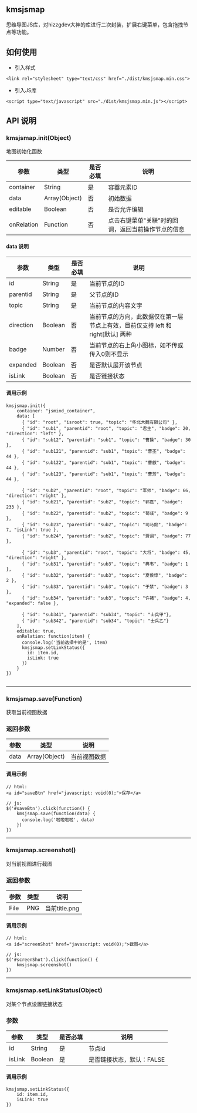 ## kmsjsmap
思维导图JS库，对hizzgdev大神的库进行二次封装，扩展右键菜单，包含拖拽节点等功能。


## 如何使用
- 引入样式
```
<link rel="stylesheet" type="text/css" href="./dist/kmsjsmap.min.css">
```

- 引入JS库
```
<script type="text/javascript" src="./dist/kmsjsmap.min.js"></script>
```

## API 说明

### kmsjsmap.init(Object)
地图初始化函数

参数       | 类型          | 是否必填 | 说明
---------  | ------------- | -------- | -----
container  | String        | 是       | 容器元素ID
data       | Array(Object) | 否       | 初始数据
editable   | Boolean       | 否       | 是否允许编辑
onRelation | Function      | 否       | 点击右键菜单"关联"时的回调，返回当前操作节点的信息

#### data 说明
参数      | 类型    | 是否必填 | 说明
--------- | ------- | -------- | -----
id        | String  | 是       | 当前节点的ID
parentid  | String  | 是       | 父节点的ID
topic     | String  | 是       | 当前节点的内容文字
direction | Boolean | 否       | 当前节点的方向，此数据仅在第一层节点上有效，目前仅支持 left 和 right[默认] 两种
badge     | Number  | 否       | 当前节点的右上角小图标，如不传或传入0则不显示
expanded  | Boolean | 否       | 是否默认展开该节点
isLink    | Boolean | 否       | 是否链接状态

#### 调用示例
```
kmsjsmap.init({
    container: "jsmind_container",
    data: [
      { "id": "root", "isroot": true, "topic": "华北大魏有限公司" },
      { "id": "sub1", "parentid": "root", "topic": "君主", "badge": 20, "direction": "left" },
      { "id": "sub12", "parentid": "sub1", "topic": "曹操", "badge": 30 },
      { "id": "sub121", "parentid": "sub1", "topic": "曹丕", "badge": 44 },
      { "id": "sub122", "parentid": "sub1", "topic": "曹叡", "badge": 44 },
      { "id": "sub123", "parentid": "sub1", "topic": "曹芳", "badge": 44 },
    
      { "id": "sub2", "parentid": "root", "topic": "军师", "badge": 66, "direction": "right" },
      { "id": "sub21", "parentid": "sub2", "topic": "郭嘉", "badge": 233 },
      { "id": "sub22", "parentid": "sub2", "topic": "荀彧", "badge": 9 },
      { "id": "sub23", "parentid": "sub2", "topic": "司马懿", "badge": 7, "isLink": true },
      { "id": "sub24", "parentid": "sub2", "topic": "贾诩", "badge": 77 },
    
      { "id": "sub3", "parentid": "root", "topic": "大将", "badge": 45, "direction": "right" },
      { "id": "sub31", "parentid": "sub3", "topic": "典韦", "badge": 1 },
      { "id": "sub32", "parentid": "sub3", "topic": "夏侯惇", "badge": 2 },
      { "id": "sub33", "parentid": "sub3", "topic": "于禁", "badge": 3 },
      { "id": "sub34", "parentid": "sub3", "topic": "许褚", "badge": 4, "expanded": false },
    
      { "id": "sub341", "parentid": "sub34", "topic": "士兵甲"},
      { "id": "sub342", "parentid": "sub34", "topic": "士兵乙"}
    ],
    editable: true,
    onRelation: function(item) {
      console.log('当前选择中的是', item)
      kmsjsmap.setLinkStatus({
        id: item.id,
        isLink: true
      })
    }
})
  
```

---

### kmsjsmap.save(Function)
获取当前视图数据

### 返回参数
参数 | 类型  | 说明
-----| ----  | -----
data | Array(Object) | 当前视图数据

#### 调用示例
```
// html:
<a id="saveBtn" href="javascript: void(0);">保存</a>

// js:
$('#saveBtn').click(function() {
    kmsjsmap.save(function(data) {
      console.log('啦啦啦啦', data)
    })
})
```


---

### kmsjsmap.screenshot()
对当前视图进行截图

### 返回参数
参数 | 类型  | 说明
-----| ----  | -----
File | PNG | 当前title.png

#### 调用示例
```
// html:
<a id="screenShot" href="javascript: void(0);">截图</a>

// js:
$('#screenShot').click(function() {
    kmsjsmap.screenshot()
})
```


---

### kmsjsmap.setLinkStatus(Object)
对某个节点设置链接状态

### 参数
参数   | 类型    | 是否必填 | 说明
------ | ------- | -------- | -----
id     | String  | 是       | 节点id
isLink | Boolean | 是       | 是否链接状态，默认：FALSE

#### 调用示例
```
kmsjsmap.setLinkStatus({
    id: item.id,
    isLink: true
})
```